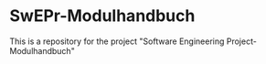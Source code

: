 # SwEPr-Modulhandbuch

This is a repository for the project "Software Engineering Project-Modulhandbuch"
